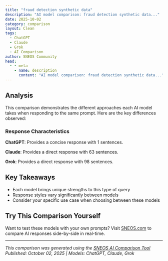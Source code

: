```yaml
---
title: "fraud detection synthetic data"
description: "AI model comparison: fraud detection synthetic data..."
date: 2025-10-02
category: comparison
layout: Clean
tags:
  - ChatGPT
  - Claude
  - Grok
  - AI Comparison
author: SNEOS Community
head:
  - - meta
    - name: description
      content: "AI model comparison: fraud detection synthetic data..."
---
```


<ChatComparison
  title="fraud detection synthetic data"
  prompt="fraud detection synthetic data"
  :responses='{"ChatGPT": "Creating synthetic data for fraud detection is a valuable approach for training machine learning models, especially when dealing with imbalanced datasets or when real-world data is scarce or sensitive. Here’s a guide to understanding and generating synthetic data for fraud detection:\n\n### Why Use Synthetic Data for Fraud Detection?\n\n1. **Imbalance in Data**: Fraud cases are usually much rarer than non-fraud cases. Synthetic data helps create a more balanced dataset for training algorithms.\n \n2. **Data Privacy**: Synthetic data can help in situations where data cannot be shared due to privacy regulations (like GDPR or HIPAA).\n \n3. **Scenario Exploration**: Allows for the exploration of rare or specific fraudulent scenarios that may not yet be present in historical data.\n\n### Methods for Generating Synthetic Data\n\n1. **Data Augmentation**:\n - **Upsampling**: Duplicate existing fraud cases to create more samples.\n - **Downsampling**: Reduce non-fraud cases to balance the dataset (although this can lead to loss of information).\n\n2. **Simulated Data Generation**:\n - **Random Sampling**: Use statistical properties of existing data to randomly generate new samples.\n - **Probabilistic Models**: Use models such as Gaussian Mixture Models (GMM) to understand the distribution of features and generate new data points.\n\n3. **Generative Models**:\n - **Generative Adversarial Networks (GANs)**: Train a GAN to generate new fraud and non-fraud cases based on existing data distributions.\n - **Variational Autoencoders (VAEs)**: Use VAEs to learn the latent space of your dataset and generate new data points.\n\n4. **Rule-Based Generation**:\n - Create rules based on known fraudulent behaviors (e.g., transactions over a certain amount occurring in a short time frame) to generate new synthetic cases.\n\n5. **Synthetic Minority Over-sampling Technique (SMOTE)**:\n - SMOTE generates synthetic samples in the feature space by interpolating between existing minority class samples (fraudulent cases).\n\n### Examples of Features for Fraud Detection Data\n\nWhen creating synthetic data for fraud detection, consider including a variety of features that could be relevant:\n\n1. **Transaction Features**:\n - Amount\n - Transaction location\n - Time of transaction\n - Method of payment (credit card, PayPal, etc.)\n - Merchant category\n\n2. **User Features**:\n - User account age\n - Previous transaction history\n - Geolocation of the user\n - Device used for the transaction\n\n3. **Behavioral Features**:\n - Patterns of spending (e.g., typical amounts, frequency)\n - Anomalies (e.g., sudden changes in purchasing behavior)\n\n### Tools for Generating Synthetic Data\n\n1. **Python Libraries**:\n - `scikit-learn`: For basic data augmentation techniques.\n - `imbalanced-learn`: For SMOTE and other resampling techniques.\n - `ctgan` or `tabgan`: For generating tabular synthetic data using GANs.\n - `Faker`: For generating realistic fake data.\n\n2. **Synthetic Data Generators**:\n - **DataRobot&#x27;s Synthetic Data**: Offers tools to generate synthetic data.\n - **Synthea**: Specifically for healthcare but showcases how to generate realistic synthetic patient data.\n\n### Evaluating Synthetic Data\n\n1. **Domain Knowledge**: Ensure that the synthetic data represents realistic scenarios of fraud as per expert understanding.\n \n2. **Model Performance**: Compare the performance of models trained on real data versus synthetic data. Use metrics like precision, recall, and F1-score.\n \n3. **Statistical Testing**: Perform statistical tests (e.g., Kolmogorov-Smirnov test) to compare distributions of real vs. synthetic datasets.\n\n### Conclusion\n\nSynthetic data generation is a powerful strategy for building robust fraud detection systems. It can provide both a diverse set of scenarios for training and help overcome the challenges posed by the scarcity of fraudulent transaction data. Always ensure that the generated data is reflective of potential real-world conditions to maintain the effectiveness of the models trained on it.", "Claude": "# Fraud Detection Synthetic Data\n\nSynthetic data is crucial for fraud detection systems due to privacy concerns, data scarcity, and class imbalance issues. Here\u0027s a comprehensive overview:\n\n## Why Synthetic Data for Fraud Detection?\n\n### **Key Benefits**\n- **Privacy Protection**: Avoid exposing sensitive financial data\n- **Data Augmentation**: Increase rare fraud samples\n- **Balanced Datasets**: Address extreme class imbalance (fraud is typically \u003C1%)\n- **Controlled Experiments**: Test edge cases and specific fraud patterns\n- **Regulatory Compliance**: Meet data protection requirements\n\n## Generation Techniques\n\n### **1. Statistical Methods**\n\u0060\u0060\u0060python\nimport numpy as np\nimport pandas as pd\nfrom sklearn.mixture import GaussianMixture\n\n# Example: Gaussian Mixture Model for transaction data\ndef generate_synthetic_transactions(n_samples=10000):\n # Normal transactions\n normal_amounts = np.random.lognormal(3, 1, int(n_samples * 0.99))\n normal_times = np.random.uniform(6, 22, int(n_samples * 0.99)) # Business hours\n \n # Fraudulent transactions\n fraud_amounts = np.random.choice([\n np.random.uniform(1, 50), # Small amounts\n np.random.uniform(500, 2000) # Large amounts\n ], int(n_samples * 0.01))\n fraud_times = np.random.uniform(0, 6, int(n_samples * 0.01)) # Unusual hours\n \n return pd.DataFrame({\n \u0027amount\u0027: np.concatenate([normal_amounts, fraud_amounts]),\n \u0027hour\u0027: np.concatenate([normal_times, fraud_times]),\n \u0027is_fraud\u0027: [0] * len(normal_amounts) \u002B [1] * len(fraud_amounts)\n })\n\u0060\u0060\u0060\n\n### **2. Deep Learning Approaches**\n\n#### **Generative Adversarial Networks (GANs)**\n\u0060\u0060\u0060python\nimport torch\nimport torch.nn as nn\n\nclass FraudGAN(nn.Module):\n def __init__(self, input_dim=100, output_dim=10):\n super(FraudGAN, self).__init__()\n \n # Generator\n self.generator = nn.Sequential(\n nn.Linear(input_dim, 128),\n nn.ReLU(),\n nn.Linear(128, 256),\n nn.ReLU(),\n nn.Linear(256, output_dim),\n nn.Tanh()\n )\n \n # Discriminator\n self.discriminator = nn.Sequential(\n nn.Linear(output_dim, 256),\n nn.LeakyReLU(0.2),\n nn.Linear(256, 128),\n nn.LeakyReLU(0.2),\n nn.Linear(128, 1),\n nn.Sigmoid()\n )\n\u0060\u0060\u0060\n\n#### **Variational Autoencoders (VAEs)**\n\u0060\u0060\u0060python\nclass FraudVAE(nn.Module):\n def __init__(self, input_dim=10, hidden_dim=64, latent_dim=20):\n super(FraudVAE, self).__init__()\n \n # Encoder\n self.encoder = nn.Sequential(\n nn.Linear(input_dim, hidden_dim),\n nn.ReLU(),\n nn.Linear(hidden_dim, latent_dim * 2) # mu and logvar\n )\n \n # Decoder\n self.decoder = nn.Sequential(\n nn.Linear(latent_dim, hidden_dim),\n nn.ReLU(),\n nn.Linear(hidden_dim, input_dim),\n nn.Sigmoid()\n )\n\u0060\u0060\u0060\n\n### **3. Rule-Based Generation**\n\u0060\u0060\u0060python\nclass FraudScenarioGenerator:\n def __init__(self):\n self.fraud_patterns = {\n \u0027card_testing\u0027: self.generate_card_testing,\n \u0027account_takeover\u0027: self.generate_account_takeover,\n \u0027synthetic_identity\u0027: self.generate_synthetic_identity\n }\n \n def generate_card_testing(self, n_samples=100):\n \u0022\u0022\u0022Generate", "Grok": "Creating synthetic data for fraud detection is a common approach to address the challenges of data scarcity, privacy concerns, and imbalanced datasets (since fraudulent transactions are often much rarer than legitimate ones). Synthetic data can be used to train machine learning models, test systems, and simulate various fraud scenarios without risking real customer data. Below, I will outline how to approach generating synthetic data for fraud detection and provide an example using Python with libraries like \u0060faker\u0060 and \u0060numpy\u0060.\n\n---\n\n### Key Considerations for Synthetic Data in Fraud Detection\n1. **Realistic Features**: The synthetic data should mimic real-world transaction data, including fields like transaction amount, timestamp, location, user ID, merchant category, and device information.\n2. **Fraud Patterns**: Incorporate realistic fraud patterns, such as unusually high transaction amounts, rapid successive transactions, or transactions from unusual locations.\n3. **Imbalanced Classes**: Fraud is rare, so ensure the dataset reflects this imbalance (e.g., only 1-5% of transactions are fraudulent).\n4. **Diverse Scenarios**: Include different types of fraud, such as credit card fraud, identity theft, or account takeover.\n\n### Features of Synthetic Transaction Data\nBelow are common features in a fraud detection dataset:\n- **Transaction ID**: Unique identifier for each transaction.\n- **User ID**: Unique identifier for the user.\n- **Timestamp**: Date and time of the transaction.\n- **Amount**: Transaction amount (e.g., in USD).\n- **Merchant**: Name or ID of the merchant.\n- **Merchant Category**: Category of the merchant (e.g., retail, food, electronics).\n- **Location**: Geographic location of the transaction (e.g., country or city).\n- **Device ID**: Unique identifier for the device used.\n- **Payment Method**: Credit card, debit card, online wallet, etc.\n- **Is Fraud**: Binary label (1 for fraud, 0 for legitimate).\n\n---\n\n### Steps to Generate Synthetic Data\n1. **Define the Structure**: Decide on the features and the size of the dataset.\n2. **Generate Legitimate Transactions**: Use random distributions to simulate typical user behavior.\n3. **Inject Fraudulent Transactions**: Introduce anomalies or specific patterns for fraudulent transactions.\n4. **Add Noise and Variability**: Make the data more realistic by adding noise or randomness.\n\n---\n\n### Example: Generating Synthetic Fraud Detection Data in Python\n\nWe will use the \u0060faker\u0060 library to generate realistic user and transaction data, \u0060numpy\u0060 for random distributions, and \u0060pandas\u0060 for data manipulation.\n\n\u0060\u0060\u0060python\nimport pandas as pd\nimport numpy as np\nfrom faker import Faker\nfrom datetime import datetime, timedelta\nimport random\n\n# Initialize Faker for generating fake data\nfake = Faker()\n\n# Parameters for the dataset\nnum_transactions = 10000\nfraud_rate = 0.02 # 2% of transactions are fraudulent\n\n# Lists for merchant categories and payment methods\nmerchant_categories = [\u0027Retail\u0027, \u0027Food \u0026 Beverage\u0027, \u0027Electronics\u0027, \u0027Travel\u0027, \u0027Healthcare\u0027, \u0027Entertainment\u0027]\npayment_methods = [\u0027Credit Card\u0027, \u0027Debit Card\u0027, \u0027Online Wallet\u0027, \u0027Bank Transfer\u0027]\n\n# Function to generate a random timestamp within the last year\ndef random_timestamp():\n start_date = datetime.now() - timedelta(days=365)\n end_date = datetime.now()\n return start_date \u002B (end_date - start_date) * random.random()\n\n# Generate synthetic transaction data\ndata = {\n \u0027Transaction_ID\u0027: [fake.uuid4() for _ in range(num_transactions)],\n \u0027User_ID\u0027: [fake.uuid4() for _ in range(num_transactions)],\n \u0027Timestamp\u0027: [random_timestamp() for _ in range(num_transactions)],\n \u0027Amount\u0027: [],\n \u0027Merchant\u0027: [fake.company() for _ in range(num_transactions)],\n \u0027Merchant_Category\u0027: [random.choice(merchant_categories) for _ in range(num_transactions)],\n \u0027Location\u0027: [fake.country() for _ in range(num_transactions)],\n \u0027Device_ID\u0027: [fake.uuid4() for _ in range(num_transactions)],\n \u0027Payment_Method\u0027: [random.choice(payment_methods) for _ in range(num_transactions)],\n \u0027Is_Fraud\u0027: []\n}\n\n# Generate transaction amounts and fraud labels\nfor i in range(num_transactions):\n is_fraud = 1 if random.random() \u003C fraud_rate else 0\n if is_fraud:\n # Fraudulent transactions often have unusual amounts (very high or very low)\n amount = round(random.uniform(500, 5000), 2) if random.random() \u003C 0.7 else round(random.uniform(0.01, 10), 2)\n else:\n # Legitimate transactions follow a more normal distribution\n amount = round(np.random.normal(loc=100, scale=50), 2)\n if amount \u003C 0:\n amount = 0.01 # Avoid negative amounts\n data[\u0027Amount\u0027].append(amount)\n data[\u0027Is_Fraud\u0027].append(is_fraud)\n\n# Create a DataFrame\ndf = pd.DataFrame(data)\n\n# Sort by timestamp for better readability\ndf = df.sort_values(by=\u0027Timestamp\u0027)\n\n# Reset index\ndf.reset_index(drop=True, inplace=True)\n\n# Display basic information about the dataset\nprint(\u0022Dataset Info:\u0022)\nprint(df.info())\nprint(\u0022\\nFraud Distribution:\u0022)\nprint(df[\u0027Is_Fraud\u0027].value_counts(normalize=True))\nprint(\u0022\\nFirst 5 Rows:\u0022)\nprint(df.head())\n\n# Save to CSV for further use\ndf.to_csv(\u0027synthetic_fraud_data.csv\u0027, index=False)\n\u0060\u0060\u0060\n\n---\n\n### Explanation of the Code\n1. **Data Generation**:\n - \u0060faker\u0060 generates realistic names for merchants, unique IDs, and locations.\n - Timestamps are randomly distributed within the last year.\n - Amounts for legitimate transactions follow a normal distribution (mean=100, std=50), while fraudulent transactions are often outliers (very high or very low amounts).\n2. **Fraud Injection**:\n - Fraudulent transactions are assigned a higher or lower amount to simulate anomalies.\n - Only 2% of transactions are labeled as fraudulent to reflect real-world imbalance.\n3. **Output**:\n - The resulting dataset is stored as a CSV file for further analysis or model training.\n\n---\n\n### Enhancing the Synthetic Data\nTo make the data more realistic, you can add the following features or patterns:\n1. **User Behavior**:\n - Group transactions by \u0060User_ID\u0060 and introduce patterns (e.g., some users only shop in specific categories or locations).\n - Add multiple transactions per user with realistic time intervals.\n2. **Fraud Scenarios**:\n - Simulate rapid successive transactions from the same user or device as a fraud indicator.\n - Introduce unusual locations or merchants for fraudulent transactions.\n3. **Temporal Patterns**:\n - Add time-based patterns, such as more fraud during holidays or weekends.\n4. **Advanced Tools**:\n - Use libraries like \u0060SDV\u0060 (Synthetic Data Vault) to generate more complex synthetic data based on real data distributions.\n\n---\n\n### Using the Data for Fraud Detection\nOnce the synthetic data is generated, it can be used to:\n- Train machine learning models (e.g., logistic regression, random forests, or neural networks) for fraud detection.\n- Evaluate model performance using metrics like precision, recall, and F1-score (especially important for imbalanced data).\n- Test fraud detection systems under various simulated scenarios.\n\nLibraries like \u0060imbalanced-learn\u0060 can be used to handle class imbalance during model training.\n\n---\n\nIf you want a specific enhancement or a deeper dive into a particular aspect (e.g., advanced fraud patterns or model training), let me know!"}' 
  published-date="13:17"
/>

## Analysis

This comparison demonstrates the different approaches each AI model takes when responding to the same prompt. Here are the key differences observed:

### Response Characteristics

**ChatGPT**: Provides a concise response with 1 sentences. 

**Claude**: Provides a direct response with 63 sentences. 

**Grok**: Provides a direct response with 98 sentences. 

## Key Takeaways

- Each model brings unique strengths to this type of query
- Response styles vary significantly between models
- Consider your specific use case when choosing between these models

## Try This Comparison Yourself

Want to test these models with your own prompts? Visit [SNEOS.com](https://sneos.com) to compare AI responses side-by-side in real-time.

---

*This comparison was generated using the [SNEOS AI Comparison Tool](https://sneos.com)*
*Published: October 02, 2025 | Models: ChatGPT, Claude, Grok*
